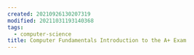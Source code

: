 ```yaml
---
created: 20210926130207319
modified: 20211031193140368
tags:
  - computer-science
title: Computer Fundamentals Introduction to the A+ Exam
---
```

